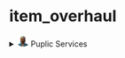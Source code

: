 # item_overhaul

<details>
<summary><img src="./doc/icon_enbesan_cook_3a.png" width="20" /> Puplic Services</summary>
  <img src="./doc/test.png" />

</details>
